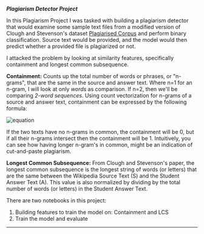 ***Plagiarism Detector Project***

In this Plagiarism Project I was tasked with building a plagiarism detector that would examine some sample text files from a modified version of Clough and Stevenson's dataset [Plagiarised Corpus](https://ir.shef.ac.uk/cloughie/resources/plagiarism_corpus.html) and perform binary classification. Source text would be provided, and the model would then predict whether a provided file is plagiarized or not.

I attacked the problem by looking at similarity features, specifically containment and longest common subsequence.

**Containment:** 
Counts up the total number of words or phrases, or "n-grams", that are the same in the source and answer text. Where n=1 for an n-gram, I will look at only *words* as comparison. If n=2, then we'll be comparing *2-word sequences*. Using count vectorization for n-grams of a source and answer text, containment can be expressed by the following formula:

![equation](https://latex.codecogs.com/gif.latex?\frac{\sum{count(\text{ngram}_{A})&space;\cap&space;count(\text{ngram}_{S})}}{\sum{count(\text{ngram}_{A})}})

If the two texts have no n-grams in common, the containment will be 0, but if all their n-grams intersect then the containment will be 1. Intuitively, you can see how having longer n-gram's in common, might be an indication of cut-and-paste plagiarism.

**Longest Common Subsequence:**
From Clough and Stevenson's paper, the longest common subsequence is the longest string of words (or letters) that are the same between the Wikipedia Source Text (S) and the Student Answer Text (A). This value is also normalized by dividing by the total number of words (or letters) in the Student Answer Text.

There are two notebooks in this project:
1. Building features to train the model on: Containment and LCS
2. Train the model and evaluate

__________________________________________________
